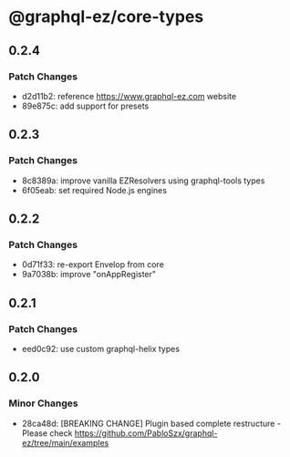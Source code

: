 # @graphql-ez/core-types

## 0.2.4

### Patch Changes

- d2d11b2: reference https://www.graphql-ez.com website
- 89e875c: add support for presets

## 0.2.3

### Patch Changes

- 8c8389a: improve vanilla EZResolvers using graphql-tools types
- 6f05eab: set required Node.js engines

## 0.2.2

### Patch Changes

- 0d71f33: re-export Envelop from core
- 9a7038b: improve "onAppRegister"

## 0.2.1

### Patch Changes

- eed0c92: use custom graphql-helix types

## 0.2.0

### Minor Changes

- 28ca48d: [BREAKING CHANGE] Plugin based complete restructure - Please check https://github.com/PabloSzx/graphql-ez/tree/main/examples

